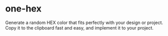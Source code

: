 # one-hex
Generate a random HEX color that fits perfectly with your design or project. Copy it to the clipboard fast and easy, and implement it to your project.
